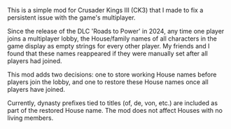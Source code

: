 This is a simple mod for Crusader Kings III (CK3) that I made to fix a persistent issue with the game's multiplayer. 

Since the release of the DLC 'Roads to Power' in 2024, any time one player joins a multiplayer lobby, the House/family names of all characters in the game display as empty strings for every other player. My friends and I found that these names reappeared if they were manually set after all players had joined. 

This mod adds two decisions: one to store working House names before players join the lobby, and one to restore these House names once all players have joined.

Currently, dynasty prefixes tied to titles (of, de, von, etc.) are included as part of the restored House name. The mod does not affect Houses with no living members.
